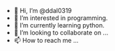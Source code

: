 - 👋 Hi, I’m @ddal0319
- 👀 I’m interested in programming.
- 🌱 I’m currently learning python.
- 💞️ I’m looking to collaborate on ...
- 📫 How to reach me ...

<!---
ddal0319/ddal0319 is a ✨ special ✨ repository because its `README.md` (this file) appears on your GitHub profile.
You can click the Preview link to take a look at your changes.
--->
